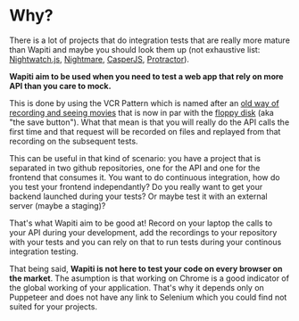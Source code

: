 # Why?

There is a lot of projects that do integration tests that are really more mature than Wapiti and maybe you should look them up (not exhaustive list: [Nightwatch.js](http://nightwatchjs.org/), [Nightmare](http://www.nightmarejs.org/), [CasperJS](http://casperjs.org/), [Protractor](http://www.protractortest.org/#/)).

**Wapiti aim to be used when you need to test a web app that rely on more API than you care to mock.**

This is done by using the VCR Pattern which is named after an [old way of recording and seeing movies](https://en.wikipedia.org/wiki/Videocassette_recorder) that is now in par with the [floppy disk](https://en.wikipedia.org/wiki/Floppy_disk) (aka "the save button").
What that mean is that you will really do the API calls the first time and that request will be recorded on files and replayed from that recording on the subsequent tests.

This can be useful in that kind of scenario: you have a project that is separated in two github repositories, one for the API and one for the frontend that consumes it.
You want to do continuous integration, how do you test your frontend independantly?
Do you really want to get your backend launched during your tests? Or maybe test it with an external server (maybe a staging)?

That's what Wapiti aim to be good at!
Record on your laptop the calls to your API during your development, add the recordings to your repository with your tests and you can rely on that to run tests during your continous integration testing.

That being said, **Wapiti is not here to test your code on every browser on the market**.
The asumption is that working on Chrome is a good indicator of the global working of your application.
That's why it depends only on Puppeteer and does not have any link to Selenium which you could find not suited for your projects.
